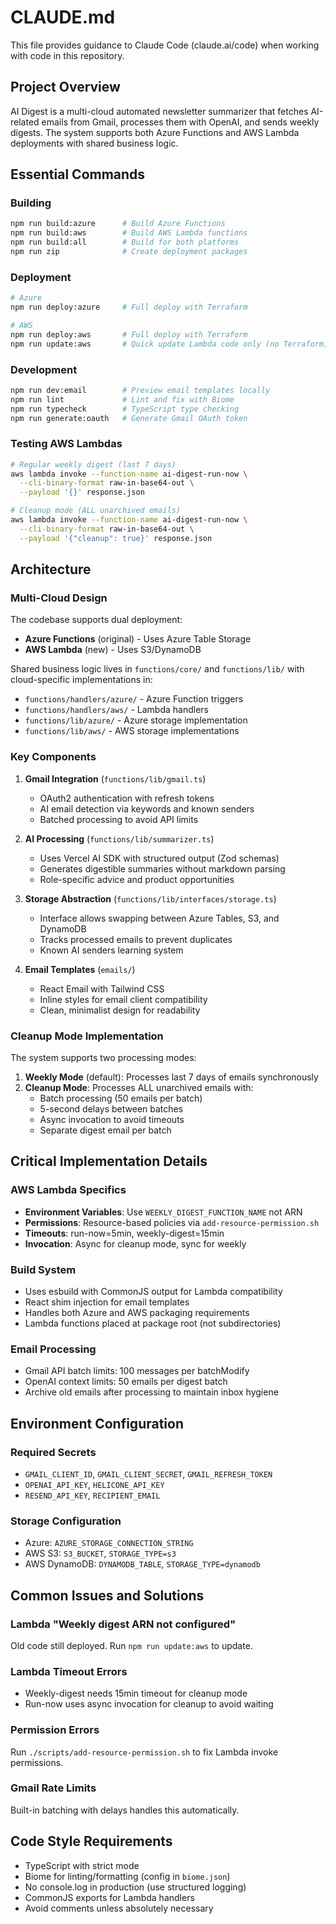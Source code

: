 # CLAUDE.md

This file provides guidance to Claude Code (claude.ai/code) when working with code in this repository.

## Project Overview

AI Digest is a multi-cloud automated newsletter summarizer that fetches AI-related emails from Gmail, processes them with OpenAI, and sends weekly digests. The system supports both Azure Functions and AWS Lambda deployments with shared business logic.

## Essential Commands

### Building
```bash
npm run build:azure      # Build Azure Functions
npm run build:aws        # Build AWS Lambda functions  
npm run build:all        # Build for both platforms
npm run zip              # Create deployment packages
```

### Deployment
```bash
# Azure
npm run deploy:azure     # Full deploy with Terraform

# AWS
npm run deploy:aws       # Full deploy with Terraform
npm run update:aws       # Quick update Lambda code only (no Terraform)
```

### Development
```bash
npm run dev:email        # Preview email templates locally
npm run lint             # Lint and fix with Biome
npm run typecheck        # TypeScript type checking
npm run generate:oauth   # Generate Gmail OAuth token
```

### Testing AWS Lambdas
```bash
# Regular weekly digest (last 7 days)
aws lambda invoke --function-name ai-digest-run-now \
  --cli-binary-format raw-in-base64-out \
  --payload '{}' response.json

# Cleanup mode (ALL unarchived emails)  
aws lambda invoke --function-name ai-digest-run-now \
  --cli-binary-format raw-in-base64-out \
  --payload '{"cleanup": true}' response.json
```

## Architecture

### Multi-Cloud Design
The codebase supports dual deployment:
- **Azure Functions** (original) - Uses Azure Table Storage
- **AWS Lambda** (new) - Uses S3/DynamoDB

Shared business logic lives in `functions/core/` and `functions/lib/` with cloud-specific implementations in:
- `functions/handlers/azure/` - Azure Function triggers
- `functions/handlers/aws/` - Lambda handlers
- `functions/lib/azure/` - Azure storage implementation
- `functions/lib/aws/` - AWS storage implementations

### Key Components

1. **Gmail Integration** (`functions/lib/gmail.ts`)
   - OAuth2 authentication with refresh tokens
   - AI email detection via keywords and known senders
   - Batched processing to avoid API limits

2. **AI Processing** (`functions/lib/summarizer.ts`)
   - Uses Vercel AI SDK with structured output (Zod schemas)
   - Generates digestible summaries without markdown parsing
   - Role-specific advice and product opportunities

3. **Storage Abstraction** (`functions/lib/interfaces/storage.ts`)
   - Interface allows swapping between Azure Tables, S3, and DynamoDB
   - Tracks processed emails to prevent duplicates
   - Known AI senders learning system

4. **Email Templates** (`emails/`)
   - React Email with Tailwind CSS
   - Inline styles for email client compatibility
   - Clean, minimalist design for readability

### Cleanup Mode Implementation

The system supports two processing modes:

1. **Weekly Mode** (default): Processes last 7 days of emails synchronously
2. **Cleanup Mode**: Processes ALL unarchived emails with:
   - Batch processing (50 emails per batch)
   - 5-second delays between batches
   - Async invocation to avoid timeouts
   - Separate digest email per batch

## Critical Implementation Details

### AWS Lambda Specifics
- **Environment Variables**: Use `WEEKLY_DIGEST_FUNCTION_NAME` not ARN
- **Permissions**: Resource-based policies via `add-resource-permission.sh`
- **Timeouts**: run-now=5min, weekly-digest=15min
- **Invocation**: Async for cleanup mode, sync for weekly

### Build System
- Uses esbuild with CommonJS output for Lambda compatibility
- React shim injection for email templates
- Handles both Azure and AWS packaging requirements
- Lambda functions placed at package root (not subdirectories)

### Email Processing
- Gmail API batch limits: 100 messages per batchModify
- OpenAI context limits: 50 emails per digest batch
- Archive old emails after processing to maintain inbox hygiene

## Environment Configuration

### Required Secrets
- `GMAIL_CLIENT_ID`, `GMAIL_CLIENT_SECRET`, `GMAIL_REFRESH_TOKEN`
- `OPENAI_API_KEY`, `HELICONE_API_KEY`
- `RESEND_API_KEY`, `RECIPIENT_EMAIL`

### Storage Configuration
- Azure: `AZURE_STORAGE_CONNECTION_STRING`
- AWS S3: `S3_BUCKET`, `STORAGE_TYPE=s3`
- AWS DynamoDB: `DYNAMODB_TABLE`, `STORAGE_TYPE=dynamodb`

## Common Issues and Solutions

### Lambda "Weekly digest ARN not configured"
Old code still deployed. Run `npm run update:aws` to update.

### Lambda Timeout Errors
- Weekly-digest needs 15min timeout for cleanup mode
- Run-now uses async invocation for cleanup to avoid waiting

### Permission Errors
Run `./scripts/add-resource-permission.sh` to fix Lambda invoke permissions.

### Gmail Rate Limits
Built-in batching with delays handles this automatically.

## Code Style Requirements

- TypeScript with strict mode
- Biome for linting/formatting (config in `biome.json`)
- No console.log in production (use structured logging)
- CommonJS exports for Lambda handlers
- Avoid comments unless absolutely necessary